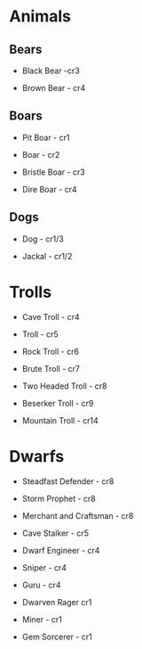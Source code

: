 # Animals

## Bears

- Black Bear -cr3

- Brown Bear - cr4

## Boars

- Pit Boar - cr1

- Boar - cr2

- Bristle Boar - cr3

- Dire Boar - cr4

## Dogs

- Dog - cr1/3

- Jackal - cr1/2

# Trolls

- Cave Troll - cr4

- Troll - cr5

- Rock Troll - cr6

- Brute Troll - cr7

- Two Headed Troll - cr8

- Beserker Troll - cr9

- Mountain Troll - cr14

# Dwarfs

- Steadfast Defender - cr8

- Storm Prophet - cr8

- Merchant and Craftsman - cr8

- Cave Stalker - cr5

- Dwarf Engineer - cr4

- Sniper - cr4

- Guru - cr4

- Dwarven Rager cr1

- Miner - cr1

- Gem Sorcerer - cr1

